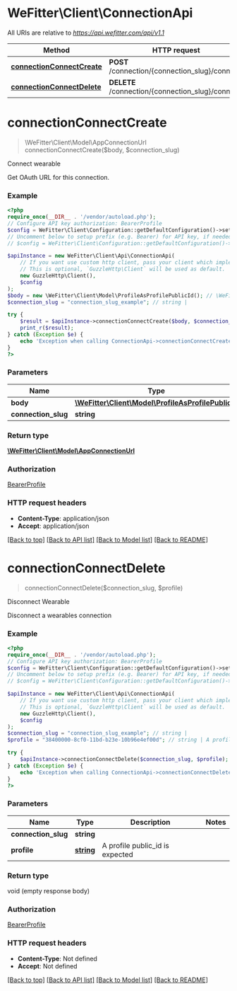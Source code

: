 # WeFitter\Client\ConnectionApi

All URIs are relative to *https://api.wefitter.com/api/v1.1*

Method | HTTP request | Description
------------- | ------------- | -------------
[**connectionConnectCreate**](ConnectionApi.md#connectionconnectcreate) | **POST** /connection/{connection_slug}/connect/ | Connect wearable
[**connectionConnectDelete**](ConnectionApi.md#connectionconnectdelete) | **DELETE** /connection/{connection_slug}/connect/ | Disconnect Wearable

# **connectionConnectCreate**
> \WeFitter\Client\Model\AppConnectionUrl connectionConnectCreate($body, $connection_slug)

Connect wearable

Get OAuth URL for this connection.

### Example
```php
<?php
require_once(__DIR__ . '/vendor/autoload.php');
// Configure API key authorization: BearerProfile
$config = WeFitter\Client\Configuration::getDefaultConfiguration()->setApiKey('Authorization', 'YOUR_API_KEY');
// Uncomment below to setup prefix (e.g. Bearer) for API key, if needed
// $config = WeFitter\Client\Configuration::getDefaultConfiguration()->setApiKeyPrefix('Authorization', 'Bearer');

$apiInstance = new WeFitter\Client\Api\ConnectionApi(
    // If you want use custom http client, pass your client which implements `GuzzleHttp\ClientInterface`.
    // This is optional, `GuzzleHttp\Client` will be used as default.
    new GuzzleHttp\Client(),
    $config
);
$body = new \WeFitter\Client\Model\ProfileAsProfilePublicId(); // \WeFitter\Client\Model\ProfileAsProfilePublicId | 
$connection_slug = "connection_slug_example"; // string | 

try {
    $result = $apiInstance->connectionConnectCreate($body, $connection_slug);
    print_r($result);
} catch (Exception $e) {
    echo 'Exception when calling ConnectionApi->connectionConnectCreate: ', $e->getMessage(), PHP_EOL;
}
?>
```

### Parameters

Name | Type | Description  | Notes
------------- | ------------- | ------------- | -------------
 **body** | [**\WeFitter\Client\Model\ProfileAsProfilePublicId**](../Model/ProfileAsProfilePublicId.md)|  |
 **connection_slug** | **string**|  |

### Return type

[**\WeFitter\Client\Model\AppConnectionUrl**](../Model/AppConnectionUrl.md)

### Authorization

[BearerProfile](../../README.md#BearerProfile)

### HTTP request headers

 - **Content-Type**: application/json
 - **Accept**: application/json

[[Back to top]](#) [[Back to API list]](../../README.md#documentation-for-api-endpoints) [[Back to Model list]](../../README.md#documentation-for-models) [[Back to README]](../../README.md)

# **connectionConnectDelete**
> connectionConnectDelete($connection_slug, $profile)

Disconnect Wearable

Disconnect a wearables connection

### Example
```php
<?php
require_once(__DIR__ . '/vendor/autoload.php');
// Configure API key authorization: BearerProfile
$config = WeFitter\Client\Configuration::getDefaultConfiguration()->setApiKey('Authorization', 'YOUR_API_KEY');
// Uncomment below to setup prefix (e.g. Bearer) for API key, if needed
// $config = WeFitter\Client\Configuration::getDefaultConfiguration()->setApiKeyPrefix('Authorization', 'Bearer');

$apiInstance = new WeFitter\Client\Api\ConnectionApi(
    // If you want use custom http client, pass your client which implements `GuzzleHttp\ClientInterface`.
    // This is optional, `GuzzleHttp\Client` will be used as default.
    new GuzzleHttp\Client(),
    $config
);
$connection_slug = "connection_slug_example"; // string | 
$profile = "38400000-8cf0-11bd-b23e-10b96e4ef00d"; // string | A profile public_id is expected

try {
    $apiInstance->connectionConnectDelete($connection_slug, $profile);
} catch (Exception $e) {
    echo 'Exception when calling ConnectionApi->connectionConnectDelete: ', $e->getMessage(), PHP_EOL;
}
?>
```

### Parameters

Name | Type | Description  | Notes
------------- | ------------- | ------------- | -------------
 **connection_slug** | **string**|  |
 **profile** | [**string**](../Model/.md)| A profile public_id is expected |

### Return type

void (empty response body)

### Authorization

[BearerProfile](../../README.md#BearerProfile)

### HTTP request headers

 - **Content-Type**: Not defined
 - **Accept**: Not defined

[[Back to top]](#) [[Back to API list]](../../README.md#documentation-for-api-endpoints) [[Back to Model list]](../../README.md#documentation-for-models) [[Back to README]](../../README.md)

